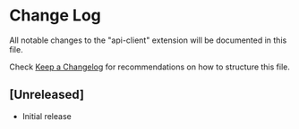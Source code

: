 # Change Log
All notable changes to the "api-client" extension will be documented in this file.

Check [Keep a Changelog](http://keepachangelog.com/) for recommendations on how to structure this file.

## [Unreleased]
- Initial release